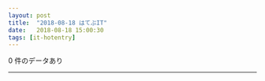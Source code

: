 ```yaml
---
layout: post
title:  "2018-08-18 はてぶIT"
date:   2018-08-18 15:00:30
tags: [it-hotentry]
---
```

0 件のデータあり

<hr>

